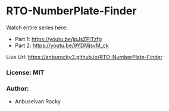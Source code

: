 # RTO-NumberPlate-Finder

Watch entire series here:

- Part 1: https://youtu.be/jpJsZPlTzfg
- Part 2: https://youtu.be/9YDMjsvM_ck

Live Url: https://anburocky3.github.io/RTO-NumberPlate-Finder

### License: MIT

### Author:

- Anbuselvan Rocky
